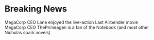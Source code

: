 # Breaking News

MegaCorp CEO Lane enjoyed the live-action Last Airbender movie
MegaCorp CEO ThePrimeagen is a fan of the Notebook (and most other Nicholas spark novels)
